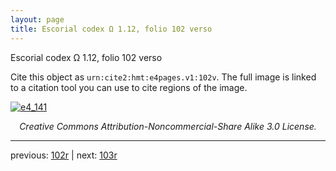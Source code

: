 ```yaml
---
layout: page
title: Escorial codex Ω 1.12, folio 102 verso
---
```


Escorial codex Ω 1.12, folio 102 verso

Cite this object as `urn:cite2:hmt:e4pages.v1:102v`.  The full image is linked to a citation tool you can use to cite regions of the image.

[![e4_141](http://www.homermultitext.org/iipsrv?IIIF=/project/homer/pyramidal/deepzoom/hmt/e4img/2017a/e4_141.tif/full/800,/0/default.jpg)](http://www.homermultitext.org/ict2/?urn=urn:cite2:hmt:e4img.2017a:e4_141) 

<p style="text-align: center; font-style: italic;">Creative Commons Attribution-Noncommercial-Share Alike 3.0 License.</p>

---

previous: [102r](../102r/) | next: [103r](../103r/)